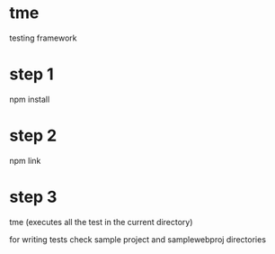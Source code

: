 # tme
testing framework

# step 1
npm install

# step 2
npm link

# step 3 
tme (executes all the test in the current directory)

for writing tests check sample project and samplewebproj directories
